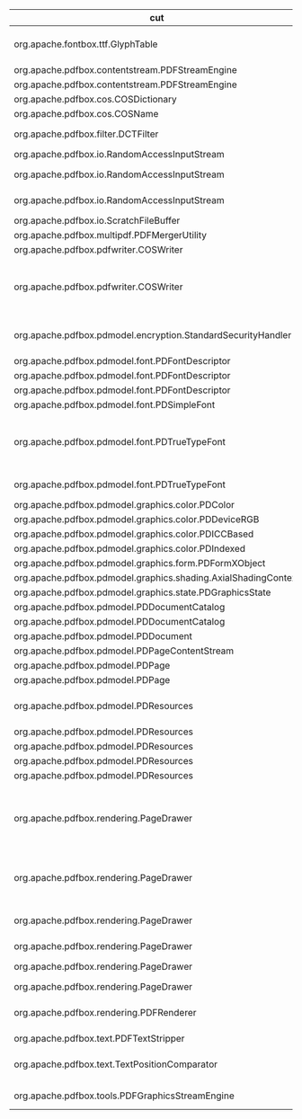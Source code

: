 | cut 	| mut 	| mocked 	| tests 	| oo 	| po 	| co 	| passing 	| failing 	| comments 	|
|---	|---	|---	|---	|---	|---	|---	|---	|---	|---	|
| org.apache.fontbox.ttf.GlyphTable 	| getGlyph(int) 	| TTFDataStream.getCurrentPosition(), TTFDataStream.seek(long) 	| 4 	| - 	| 2 	| 2 	| 2 	| 2 (1PO, 1CO) 	| wanted but not invoked 	|
| org.apache.pdfbox.contentstream.PDFStreamEngine 	| addOperator(OperatorProcessor) 	| OperatorProcessor.getName() 	| 18 	| - 	| 9 	| 9 	| 18 	| 0 	| - 	|
| org.apache.pdfbox.contentstream.PDFStreamEngine 	| processPage(PDPage) 	| PDPage.hasContents() 	| 12 	| - 	| 6 	| 6 	| 0 	| 12 	| NPE 	|
| org.apache.pdfbox.cos.COSDictionary 	| containsValue(Object) 	| Map.containsValue(Object) 	| 12 	| 4 	| 4 	| 4 	| 12 	| 0 	| - 	|
| org.apache.pdfbox.cos.COSName 	| writePDF(OutputStream) 	| OutputStream.write 	| 48 	| - 	| 24 	| 24 	| 48 	| 0 	| - 	|
| org.apache.pdfbox.filter.DCTFilter 	| decode(InputStream,OutputStream, COSDictionary,int,DecodeOptions) 	| OutputStream.write(byte[]) 	| 12 	| - 	| 6 	| 6 	| 12 	| 0 	| - 	|
| org.apache.pdfbox.io.RandomAccessInputStream 	| read() 	| RandomAccessRead.eof(), RandomAccessRead.read() 	| 24 	| 8 	| 8 	| 8 	| 24 	| 0 	| - 	|
| org.apache.pdfbox.io.RandomAccessInputStream 	| read(byte[],int,int) 	| RandomAccessRead.eof(), RandomAccessRead.read(byte[],int,int) 	| 51 	| 17 	| 17 	| 17 	| 51 	| 0 	| - 	|
| org.apache.pdfbox.io.RandomAccessInputStream 	| available() 	| RandomAccessRead.length(), RandomAccessRead.getPosition() 	| 42 	| 14 	| 14 	| 14 	| 42 	| 0 	| - 	|
| org.apache.pdfbox.io.ScratchFileBuffer 	| seek(long) 	| ScratchFile.writePage(int,byte[]) 	| 8 	| - 	| 4 	| 4 	| 8 	| 0 	| - 	|
| org.apache.pdfbox.multipdf.PDFMergerUtility 	| appendDocument(PDDocument,PDDocument) 	| PDDocument.getVersion() 	| 6 	| - 	| 3 	| 3 	| 0 	| 6 	| NPE 	|
| org.apache.pdfbox.pdfwriter.COSWriter 	| visitFromName() 	| COSName.writePDF(OutputStream) 	| 42 	| - 	| 21 	| 21 	| 42 	| 0 	| - 	|
| org.apache.pdfbox.pdfwriter.COSWriter 	| close() 	| OutputStream.close() 	| 54 	| - 	| 27 	| 27 	| 4 PO 	| 50 	| Bad file descriptor, wanted 10 but found 1 	|
| org.apache.pdfbox.pdmodel.encryption.StandardSecurityHandler 	| prepareForDecryption(PDEncryption,COSArray, DecryptionMaterial) 	| PDEncryption.isEncryptMetaData() 	| 10 	| - 	| 5 	| 5 	| 0 	| 10 	| Unknown Encryption Revision 0 	|
| org.apache.pdfbox.pdmodel.font.PDFontDescriptor 	| getCapHeight() 	| COSDictionary.getFloat(COSName,float) 	| 12 	| 4 	| 4 	| 4 	| 12 	| 0 	| - 	|
| org.apache.pdfbox.pdmodel.font.PDFontDescriptor 	| setCapHeight(float) 	| COSDictionary.setFloat(COSName,float) 	| 2 	| - 	| 1 	| 1 	| 2 	| 0 	| - 	|
| org.apache.pdfbox.pdmodel.font.PDFontDescriptor 	| setXHeight(float) 	| COSDictionary.setFloat(COSName,float) 	| 2 	| - 	| 1 	| 1 	| 2 	| 0 	| - 	|
| org.apache.pdfbox.pdmodel.font.PDSimpleFont 	| toUnicode(int,GlyphList) 	| Encoding.getName(int) 	| 18 	| 6 	| 6 	| 6 	| 18 	| 0 	|  	|
| org.apache.pdfbox.pdmodel.font.PDTrueTypeFont 	| codeToGID(int) 	| CmapSubtable.getGlyphId(int), TrueTypeFont.nameToGID(java.lang.String) 	| 15 	| 5 	| 5 	| 5 	| - 	| - 	| corner case: same invocation signature 	|
| org.apache.pdfbox.pdmodel.font.PDTrueTypeFont 	| getWidthFromFont(int) 	| TrueTypeFont.getAdvanceWidth(int), TrueTypeFont.getUnitsPerEm() 	| 9 	| 3 	| 3 	| 3 	| 9 	| 0 	| - 	|
| org.apache.pdfbox.pdmodel.graphics.color.PDColor 	| getComponents() 	| PDColorSpace.getNumberOfComponents() 	| 8 	| - 	| 4 	| 4 	| 8 	| 0 	| - 	|
| org.apache.pdfbox.pdmodel.graphics.color.PDDeviceRGB 	| toRGBImage(WritableRaster) 	| Raster.getWidth(), Raster.getHeight() 	| 2 	| - 	| 1 	| 1 	| 0 	| 2 	| NPE 	|
| org.apache.pdfbox.pdmodel.graphics.color.PDICCBased 	| getNumberOfComponents() 	| ICC_Profile.getNumComponents() 	| 6 	| 2 	| 2 	| 2 	| 6 	| 0 	| - 	|
| org.apache.pdfbox.pdmodel.graphics.color.PDIndexed 	| toRGBImage(WritableRaster) 	| Raster.getWidth(), Raster.getHeight() 	| 2 	| - 	| 1 	| 1 	| 2 	| 0 	| - 	|
| org.apache.pdfbox.pdmodel.graphics.form.PDFormXObject 	| setMatrix(AffineTransform) 	| AffineTransform.getMatrix(double[]) 	| 10 	| - 	| 5 	| 5 	| 10 	| 0 	| - 	|
| org.apache.pdfbox.pdmodel.graphics.shading.AxialShadingContext 	| getRaster(int,int,int,int) 	| AffineTransform.transform(float[],int,float[],int,int) 	| 2 	| - 	| 1 	| 1 	| 2 	| 0 	| - 	|
| org.apache.pdfbox.pdmodel.graphics.state.PDGraphicsState 	| intersectClippingPath(Area) 	| Area.intersect(Area) 	| 2 	| - 	| 1 	| 1 	| 0 	| 2 	| NPE 	|
| org.apache.pdfbox.pdmodel.PDDocumentCatalog 	| getAcroForm(PDDocumentFixup) 	| PDDocumentFixup.apply() 	| 14 	| - 	| 7 	| 7 	| 14 	| 0 	|  	|
| org.apache.pdfbox.pdmodel.PDDocumentCatalog 	| getPageMode() 	| COSDictionary.getNameAsString(COSName) 	| 6 	| - 	| 3 	| 3 	| 6 	| 0 	| - 	|
| org.apache.pdfbox.pdmodel.PDDocument 	| importPage(PDPage) 	| PDPage.getRotation() 	| 8 	| - 	| 4 	| 4 	| 0 	| 8 	| NPE 	|
| org.apache.pdfbox.pdmodel.PDPageContentStream 	| setFont(PDFont,float) 	| PDFont.willBeSubset() 	| 8 	| - 	| 4 	| 4 	| 8 	| 0 	| - 	|
| org.apache.pdfbox.pdmodel.PDPage 	| setResources(PDResources) 	| COSDictionary.setItem(COSName,COSObjectable) 	| 16 	| - 	| 8 	| 8 	| 16 	| 0 	| - 	|
| org.apache.pdfbox.pdmodel.PDPage 	| setMediaBox(PDRectangle) 	| COSDictionary.setItem(COSName,COSObjectable) 	| 14 	| - 	| 7 	| 7 	| 14 	| 0 	| - 	|
| org.apache.pdfbox.pdmodel.PDResources 	| getColorSpace(COSName,boolean) 	| ResourceCache.put(COSObject,PDColorSpace) 	| 8 	| - 	| 4 	| 4 	| 0 	| 8 	| invalid color space 	|
| org.apache.pdfbox.pdmodel.PDResources 	| getExtGState(COSName) 	| ResourceCache.put(COSObject,PDExtendedGraphicsState) 	| 20 	| - 	| 10 	| 10 	| 20 	| 0 	| - 	|
| org.apache.pdfbox.pdmodel.PDResources 	| getShading(COSName) 	| ResourceCache.put(COSObject,PDShading) 	| 2 	| - 	| 1 	| 1 	| 2 	| 0 	| - 	|
| org.apache.pdfbox.pdmodel.PDResources 	| getFont(COSName) 	| ResourceCache.put(COSObject,PDFont) 	| 22 	| - 	| 11 	| 11 	| 22 	| 0 	| - 	|
| org.apache.pdfbox.pdmodel.PDResources 	| getXObject(COSName) 	| ResourceCache.put(COSObject,PDXObject) 	| 12 	| - 	| 6 	| 6 	| 12 	| 0 	| - 	|
| org.apache.pdfbox.rendering.PageDrawer 	| appendRectangle(Point2D,Point2D,Point2D,Point2D) 	| Path2D$Float.moveTo(float,float), Path2D$Float.lineTo(float,float), Path2D.closePath(), Point2D.getX(), Point2D.getY() 	| 8 	| - 	| 4 	| 4 	| 0 	| 8 	| wanted but not invoked, error in invocation order 	|
| org.apache.pdfbox.rendering.PageDrawer 	| fillPath(int) 	| Graphics2D.setComposite(Composite), Graphics2D.setPaint(Paint), Path2D.setWindingRule(int), Graphics2D.setRenderingHint(RenderingHints$Key,Object), Graphics2D.fill(Shape), Path2D.reset() 	| 8 	| - 	| 4 	| 4 	| 0 	| 8 	| NPE 	|
| org.apache.pdfbox.rendering.PageDrawer 	| strokePath() 	| Graphics2D.setComposite(Composite), Graphics2D.setPaint(Paint), Graphics2D.setStroke(Stroke), Graphics2D.draw(Shape), Path2D.reset() 	| 6 	| - 	| 3 	| 3 	| 6 	| 0 	| - 	|
| org.apache.pdfbox.rendering.PageDrawer 	| drawImage(PDImage) 	| PDImage.getInterpolate(), PDImage.isStencil() 	| 6 	| - 	| 3 	| 3 	| 0 	| 6 	| NPE 	|
| org.apache.pdfbox.rendering.PageDrawer 	| drawPage(Graphics,PDRectangle) 	| Graphics2D.translate(double,double), Graphics2D.scale(double,double) 	| 8 	| - 	| 4 	| 4 	| - 	| - 	| can't run 	|
| org.apache.pdfbox.rendering.PageDrawer 	| endPath() 	| Path2D.setWindingRule(int), Path2D.reset() 	| 8 	| - 	| 4 	| 4 	| 0 	| 8 	| NPE 	|
| org.apache.pdfbox.rendering.PDFRenderer 	| renderImage(int,float,ImageType,RenderDestination) 	| ImageType.toBufferedImageType() 	| 8 	| - 	| 4 	| 4 	| 4 	| 4 (2CO, 2PO) 	| invalid space color kind 	|
| org.apache.pdfbox.text.PDFTextStripper 	| processPage(PDPage) 	| PDPage.getRotation() 	| 8 	| - 	| 4 	| 4 	| 0 	| 8 	| NPE 	|
| org.apache.pdfbox.text.TextPositionComparator 	| compare(TextPosition,TextPosition) 	| TextPosition.getDir(), TextPosition.getYDirAdj() 	| 12 	| 4 	| 4 	| 4 	| 8 	| 4 CO 	| wanted 4 times but was once 	|
| org.apache.pdfbox.tools.PDFGraphicsStreamEngine 	| drawImage(PDImage) 	| PDImage.isStencil() 	| 6 	| - 	| 3 	| 3 	| 0 	| 6 	| File not found 	|
